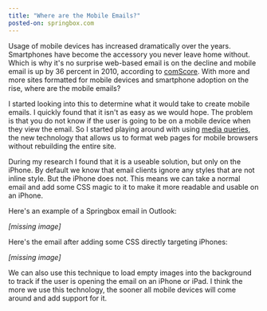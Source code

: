 ```yaml
---
title: "Where are the Mobile Emails?"
posted-on: springbox.com
---
```


Usage of mobile devices has increased dramatically over the years. Smartphones have become the accessory you never leave home without. Which is why it's no surprise web-based email is on the decline and mobile email is up by 36 percent in 2010, according to [comScore](http://www.comscore.com/Press_Events/Press_Releases/2011/1/Web-based_Email_Shows_Signs_of_Decline_in_the_U.S._While_Mobile_Email_Usage_on_the_Rise). With more and more sites formatted for mobile devices and smartphone adoption on the rise, where are the mobile emails?

I started looking into this to determine what it would take to create mobile emails. I quickly found that it isn't as easy as we would hope. The problem is that you do not know if the user is going to be on a mobile device when they view the email. So I started playing around with using [media queries](http://www.alistapart.com/articles/responsive-web-design/), the new technology that allows us to format web pages for mobile browsers without rebuilding the entire site.

During my research I found that it is a useable solution, but only on the iPhone. By default we know that email clients ignore any styles that are not inline style. But the iPhone does not. This means we can take a normal email and add some CSS magic to it to make it more readable and usable on an iPhone.

Here's an example of a Springbox email in Outlook:

*[missing image]*

Here's the email after adding some CSS directly targeting iPhones:

*[missing image]*

We can also use this technique to load empty images into the background to track if the user is opening the email on an iPhone or iPad. I think the more we use this technology, the sooner all mobile devices will come around and add support for it.